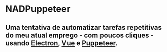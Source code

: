 # NADPuppeteer 
## Uma tentativa de automatizar tarefas repetitivas do meu atual emprego - com poucos cliques - usando [Electron](https://github.com/electron/electron), [Vue](https://github.com/vuejs/vue) e [Puppeteer](https://github.com/puppeteer/puppeteer).

